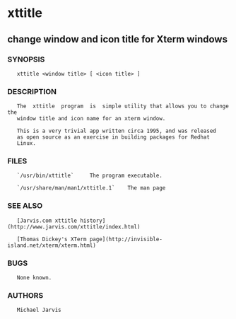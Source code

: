 # xttitle
## change window and icon title for Xterm windows

### SYNOPSIS

       xttitle <window title> [ <icon title> ]

### DESCRIPTION

       The  xttitle  program  is  simple utility that allows you to change the
       window title and icon name for an xterm window.

       This is a very trivial app written circa 1995, and was released
       as open source as an exercise in building packages for Redhat
       Linux.

### FILES

       `/usr/bin/xttitle`     The program executable.

       `/usr/share/man/man1/xttitle.1`    The man page

### SEE ALSO

       [Jarvis.com xttitle history](http://www.jarvis.com/xttitle/index.html)

       [Thomas Dickey's XTerm page](http://invisible-island.net/xterm/xterm.html)


### BUGS

       None known.

### AUTHORS

       Michael Jarvis
